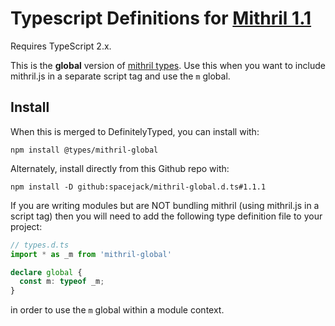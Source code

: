 # Typescript Definitions for [Mithril 1.1](https://github.com/lhorie/mithril.js)

Requires TypeScript 2.x.

This is the **global** version of [mithril types](https://github.com/spacejack/mithril.d.ts). Use this when you want to include mithril.js in a separate script tag and use the `m` global.

## Install

When this is merged to DefinitelyTyped, you can install with:

	npm install @types/mithril-global

Alternately, install directly from this Github repo with:

	npm install -D github:spacejack/mithril-global.d.ts#1.1.1

If you are writing modules but are NOT bundling mithril (using mithril.js in a script tag) then you will need to add the following type definition file to your project:

```typescript
// types.d.ts
import * as _m from 'mithril-global'

declare global {
  const m: typeof _m;
}
```

in order to use the `m` global within a module context.
